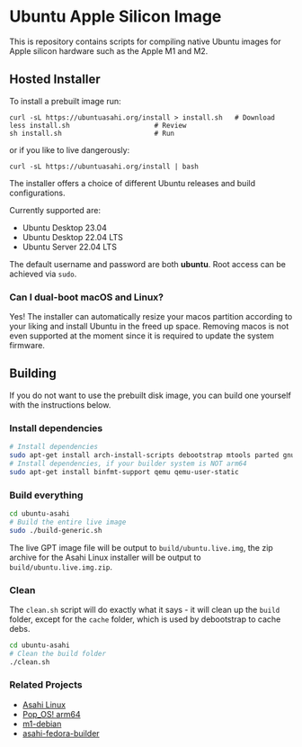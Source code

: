# Ubuntu Apple Silicon Image

This is repository contains scripts for compiling native Ubuntu images for
Apple silicon hardware such as the Apple M1 and M2.

## Hosted Installer

To install a prebuilt image run:

```
curl -sL https://ubuntuasahi.org/install > install.sh	# Download
less install.sh						# Review
sh install.sh						# Run
```

or if you like to live dangerously:

```
curl -sL https://ubuntuasahi.org/install | bash
```

The installer offers a choice of different Ubuntu releases and build configurations.

Currently supported are:

- Ubuntu Desktop 23.04
- Ubuntu Desktop 22.04 LTS
- Ubuntu Server 22.04 LTS

The default username and password are both **ubuntu**. Root access can be achieved via `sudo`.

### Can I dual-boot macOS and Linux?

Yes! The installer can automatically resize your macos partition according to your liking and install
Ubuntu in the freed up space. Removing macos is not even supported at the moment since it is required
to update the system firmware.

## Building

If you do not want to use the prebuilt disk image, you can build one yourself with the instructions below.

### Install dependencies

```sh
# Install dependencies
sudo apt-get install arch-install-scripts debootstrap mtools parted gnupg eatmydata rsync git squashfs-tools zip
# Install dependencies, if your builder system is NOT arm64
sudo apt-get install binfmt-support qemu qemu-user-static
```

### Build everything

```sh
cd ubuntu-asahi
# Build the entire live image
sudo ./build-generic.sh
```

The live GPT image file will be output to `build/ubuntu.live.img`, the zip archive for the Asahi Linux installer
will be output to `build/ubuntu.live.img.zip`.

### Clean

The `clean.sh` script will do exactly what it says - it will clean up the `build` folder, except for the `cache` folder, which is used by debootstrap to cache debs.

```sh
cd ubuntu-asahi
# Clean the build folder
./clean.sh
```

### Related Projects

- [Asahi Linux](https://asahilinux.org/)
- [Pop_OS! arm64](https://github.com/pop-os/pop-arm64/)
- [m1-debian](https://git.zerfleddert.de/cgi-bin/gitweb.cgi/m1-debian)
- [asahi-fedora-builder](https://github.com/leifliddy/asahi-fedora-builder)
